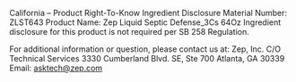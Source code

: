  
 
 
California – Product Right-To-Know Ingredient Disclosure 
Material Number: ZLST643 
Product Name: Zep Liquid Septic Defense_3Cs 64Oz 
Ingredient disclosure for this product is not required per SB 258 Regulation. 
 
For additional information or question, please contact us at: 
Zep, Inc. 
C/O Technical Services 
3330 Cumberland Blvd. SE, Ste 700 
Atlanta, GA 30339 
Email: asktech@zep.com 
 
 
 
 

